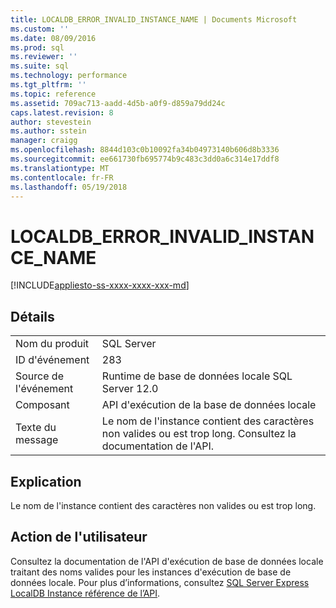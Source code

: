 ```yaml
---
title: LOCALDB_ERROR_INVALID_INSTANCE_NAME | Documents Microsoft
ms.custom: ''
ms.date: 08/09/2016
ms.prod: sql
ms.reviewer: ''
ms.suite: sql
ms.technology: performance
ms.tgt_pltfrm: ''
ms.topic: reference
ms.assetid: 709ac713-aadd-4d5b-a0f9-d859a79dd24c
caps.latest.revision: 8
author: stevestein
ms.author: sstein
manager: craigg
ms.openlocfilehash: 8844d103c0b10092fa34b04973140b606d8b3336
ms.sourcegitcommit: ee661730fb695774b9c483c3dd0a6c314e17ddf8
ms.translationtype: MT
ms.contentlocale: fr-FR
ms.lasthandoff: 05/19/2018
---
```

# <a name="localdberrorinvalidinstancename"></a>LOCALDB_ERROR_INVALID_INSTANCE_NAME
[!INCLUDE[appliesto-ss-xxxx-xxxx-xxx-md](../../includes/appliesto-ss-xxxx-xxxx-xxx-md.md)]
    
## <a name="details"></a>Détails  
  
|||  
|-|-|  
|Nom du produit|SQL Server|  
|ID d'événement|283|  
|Source de l'événement|Runtime de base de données locale SQL Server 12.0|  
|Composant|API d'exécution de la base de données locale|  
|Texte du message|Le nom de l'instance contient des caractères non valides ou est trop long. Consultez la documentation de l'API.|  
  
## <a name="explanation"></a>Explication  
 Le nom de l'instance contient des caractères non valides ou est trop long.  
  
## <a name="user-action"></a>Action de l'utilisateur  
 Consultez la documentation de l'API d'exécution de base de données locale traitant des noms valides pour les instances d'exécution de base de données locale.  Pour plus d’informations, consultez [SQL Server Express LocalDB Instance référence de l’API](../../relational-databases/express-localdb-instance-apis/sql-server-express-localdb-reference-instance-apis.md).
  
  
